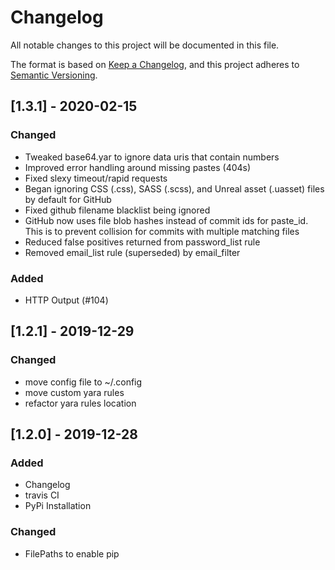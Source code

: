 # Changelog
All notable changes to this project will be documented in this file.

The format is based on [Keep a Changelog](https://keepachangelog.com/en/1.0.0/),
and this project adheres to [Semantic Versioning](https://semver.org/spec/v2.0.0.html).

## [1.3.1] - 2020-02-15
### Changed
- Tweaked base64.yar to ignore data uris that contain numbers
- Improved error handling around missing pastes (404s)
- Fixed slexy timeout/rapid requests
- Began ignoring CSS (.css), SASS (.scss), and Unreal asset (.uasset) files by default for GitHub
- Fixed github filename blacklist being ignored
- GitHub now uses file blob hashes instead of commit ids for paste_id. This is to prevent collision for commits with multiple matching files
- Reduced false positives returned from password_list rule
- Removed email_list rule (superseded) by email_filter

### Added
- HTTP Output (#104)

## [1.2.1] - 2019-12-29
### Changed
- move config file to ~/.config
- move custom yara rules
- refactor yara rules location

## [1.2.0] - 2019-12-28
### Added
- Changelog
- travis CI
- PyPi Installation

### Changed
- FilePaths to enable pip
